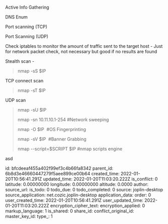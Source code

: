 Active Info Gathering

DNS Enum

Port scanning (TCP)

Port Scanning (UDP)

Check iptables to monitor the amount of traffic sent to the target host - Just for network packet check, not necessary but good if no results are found

Stealth scan - 

> nmap -sS $IP

TCP connect scan

> nmap -sT $IP

UDP scan

> nmap -sU $IP
> 
> nmap -sn 10.11.10.1-254 #Network sweeping
> 
> nmap -O $IP  #OS Fingerprinting
> 
> nmap -sV $IP  #Banner Grabbing
> 
> nmap --script=$SCRIPT $IP #nmap scripts engine

asd

id: bfcdeeaf455a402f99ef3c4b66fa8342
parent_id: 6b8d3e46660447279f5aee899ce00b64
created_time: 2022-01-20T10:56:41.291Z
updated_time: 2022-01-20T11:03:20.222Z
is_conflict: 0
latitude: 0.00000000
longitude: 0.00000000
altitude: 0.0000
author: 
source_url: 
is_todo: 0
todo_due: 0
todo_completed: 0
source: joplin-desktop
source_application: net.cozic.joplin-desktop
application_data: 
order: 0
user_created_time: 2022-01-20T10:56:41.291Z
user_updated_time: 2022-01-20T11:03:20.222Z
encryption_cipher_text: 
encryption_applied: 0
markup_language: 1
is_shared: 0
share_id: 
conflict_original_id: 
master_key_id: 
type_: 1